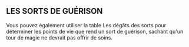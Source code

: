 ## LES SORTS DE GUÉRISON


Vous pouvez également utiliser la table Les dégâts des
sorts pour déterminer les points de vie que rend un sort
de guérison, sachant qu'un tour de magie ne devrait pas
offrir de soins.
